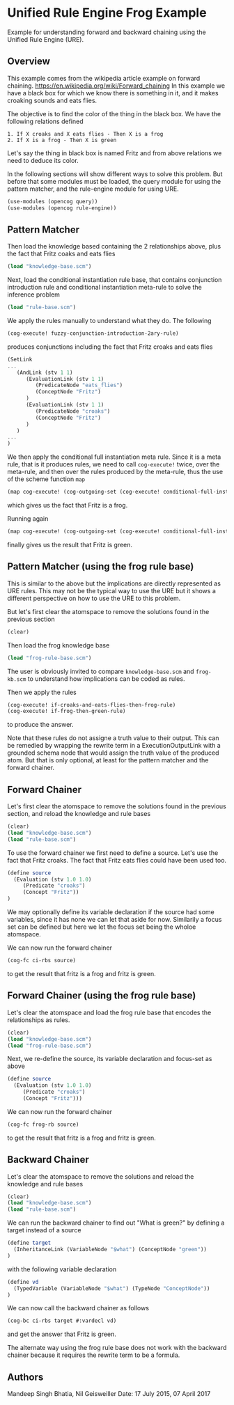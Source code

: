 # Unified Rule Engine Frog Example

Example for understanding forward and backward chaining using the
Unified Rule Engine (URE).

## Overview

This example comes from the wikipedia article example on forward
chaining.  https://en.wikipedia.org/wiki/Forward_chaining In this
example we have a black box for which we know there is something in
it, and it makes croaking sounds and eats flies.

The objective is to find the color of the thing in the black box. We
have the following relations defined

```
1. If X croaks and X eats flies - Then X is a frog
2. If X is a frog - Then X is green
```

Let's say the thing in black box is named Fritz and from above
relations we need to deduce its color.

In the following sections will show different ways to solve this
problem. But before that some modules must be loaded, the query module
for using the pattern matcher, and the rule-engine module for using
URE.

```scheme
(use-modules (opencog query))
(use-modules (opencog rule-engine))
```

## Pattern Matcher

Then load the knowledge based containing the 2 relationships above,
plus the fact that Fritz coaks and eats flies
```scheme
(load "knowledge-base.scm")
```

Next, load the conditional instantiation rule base, that contains
conjunction introduction rule and conditional instantiation meta-rule
to solve the inference problem
```scheme
(load "rule-base.scm")
```

We apply the rules manually to understand what they do. The following
```scheme
(cog-execute! fuzzy-conjunction-introduction-2ary-rule)
```
produces conjunctions including the fact that Fritz croaks and eats flies
```scheme
(SetLink
...
   (AndLink (stv 1 1)
      (EvaluationLink (stv 1 1)
         (PredicateNode "eats_flies")
         (ConceptNode "Fritz")
      )
      (EvaluationLink (stv 1 1)
         (PredicateNode "croaks")
         (ConceptNode "Fritz")
      )
   )
...
)
```

We then apply the conditional full instantiation meta rule. Since it
is a meta rule, that is it produces rules, we need to call `cog-execute!`
twice, over the meta-rule, and then over the rules produced by the
meta-rule, thus the use of the scheme function `map`
```scheme
(map cog-execute! (cog-outgoing-set (cog-execute! conditional-full-instantiation-meta-rule)))
```
which gives us the fact that Fritz is a frog.

Running again
```scheme
(map cog-execute! (cog-outgoing-set (cog-execute! conditional-full-instantiation-meta-rule)))
```
finally gives us the result that Fritz is green.

## Pattern Matcher (using the frog rule base)

This is similar to the above but the implications are directly
represented as URE rules. This may not be the typical way to use the
URE but it shows a different perspective on how to use the URE to this
problem.

But let's first clear the atomspace to remove the solutions found in
the previous section
```scheme
(clear)
```

Then load the frog knowledge base
```scheme
(load "frog-rule-base.scm")
```

The user is obviously invited to compare `knowledge-base.scm` and
`frog-kb.scm` to understand how implications can be coded as rules.

Then we apply the rules
```scheme
(cog-execute! if-croaks-and-eats-flies-then-frog-rule)
(cog-execute! if-frog-then-green-rule)
```
to produce the answer.

Note that these rules do not assigne a truth value to their
output. This can be remedied by wrapping the rewrite term in a
ExecutionOutputLink with a grounded schema node that would assign the
truth value of the produced atom. But that is only optional, at least
for the pattern matcher and the forward chainer.

## Forward Chainer

Let's first clear the atomspace to remove the solutions found in the
previous section, and reload the knowledge and rule bases
```scheme
(clear)
(load "knowledge-base.scm")
(load "rule-base.scm")
```

To use the forward chainer we first need to define a source. Let's use
the fact that Fritz croaks. The fact that Fritz eats flies could have
been used too.
```scheme
(define source
  (Evaluation (stv 1.0 1.0)
     (Predicate "croaks")
     (Concept "Fritz"))
)
```

We may optionally define its variable declaration if the source had
some variables, since it has none we can let that aside for
now. Similarily a focus set can be defined but here we let the focus
set being the wholoe atomspace.

We can now run the forward chainer
```scheme
(cog-fc ci-rbs source)
```
to get the result that fritz is a frog and fritz is green.

## Forward Chainer (using the frog rule base)

Let's clear the atomspace and load the frog rule base that encodes the
relationships as rules.
```scheme
(clear)
(load "knowledge-base.scm")
(load "frog-rule-base.scm")
```

Next, we re-define the source, its variable declaration and focus-set
as above
```scheme
(define source
  (Evaluation (stv 1.0 1.0)
     (Predicate "croaks")
     (Concept "Fritz")))
```

We can now run the forward chainer
```scheme
(cog-fc frog-rb source)
```
to get the result that fritz is a frog and fritz is green.

## Backward Chainer

Let's clear the atomspace to remove the solutions and reload the
knowledge and rule bases
```scheme
(clear)
(load "knowledge-base.scm")
(load "rule-base.scm")
```

We can run the backward chainer to find out "What is green?" by
defining a target instead of a source
```scheme
(define target
  (InheritanceLink (VariableNode "$what") (ConceptNode "green"))
)
```

with the following variable declaration
```scheme
(define vd
  (TypedVariable (VariableNode "$what") (TypeNode "ConceptNode"))
)
```

We can now call the backward chainer as follows
```scheme
(cog-bc ci-rbs target #:vardecl vd)
```
and get the answer that Fritz is green.

The alternate way using the frog rule base does not work with the
backward chainer because it requires the rewrite term to be a formula.

## Authors

Mandeep Singh Bhatia, Nil Geisweiller
Date: 17 July 2015, 07 April 2017
